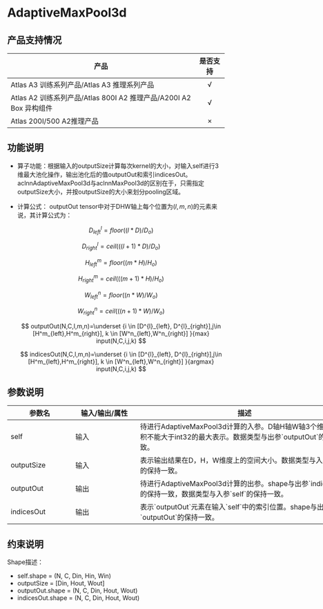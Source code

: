 # AdaptiveMaxPool3d

##  产品支持情况

| 产品 | 是否支持 |
| ---- | :----:|
|Atlas A3 训练系列产品/Atlas A3 推理系列产品|√|
|Atlas A2 训练系列产品/Atlas 800I A2 推理产品/A200I A2 Box 异构组件|√|
|Atlas 200I/500 A2推理产品|×|

## 功能说明

- 算子功能：根据输入的outputSize计算每次kernel的大小，对输入self进行3维最大池化操作，输出池化后的值outputOut和索引indicesOut。aclnnAdaptiveMaxPool3d与aclnnMaxPool3d的区别在于，只需指定outputSize大小，并按outputSize的大小来划分pooling区域。

- 计算公式：
  outputOut tensor中对于DHW轴上每个位置为$(l,m,n)$的元素来说，其计算公式为：
  
  $$
  D^{l}_{left} = floor((l*D)/D_o)
  $$
  
  $$
  D^{l}_{right} = ceil(((l+1)*D)/D_o)
  $$
  
  $$
  H^{m}_{left} = floor((m*H)/H_o)
  $$
  
  $$
  H^{m}_{right} = ceil(((m+1)*H)/H_o)
  $$
  
  $$
  W^{n}_{left} = floor((n*W)/W_o)
  $$
  
  $$
  W^{n}_{right} = ceil(((n+1)*W)/W_o)
  $$
  
  $$
  outputOut(N,C,l,m,n)=\underset {i \in [D^{l}_{left}, D^{l}_{right}],j\in [H^m_{left},H^m_{right}], k \in [W^n_{left},W^n_{right}] }{max} input(N,C,i,j,k)
  $$
  
  $$
  indicesOut(N,C,l,m,n)=\underset {i \in [D^{l}_{left}, D^{l}_{right}],j\in [H^m_{left},H^m_{right}], k \in [W^n_{left},W^n_{right}] }{argmax} input(N,C,i,j,k)
  $$

## 参数说明

<table style="undefined;table-layout: fixed; width: 1250px"><colgroup>
  <col style="width: 150px">
  <col style="width: 150px">
  <col style="width: 500px">
  <col style="width: 250px">
  <col style="width: 200px">
  </colgroup>
  <thead>
    <tr>
      <th>参数名</th>
      <th>输入/输出/属性</th>
      <th>描述</th>
      <th>数据类型</th>
      <th>数据格式</th>
    </tr></thead>
  <tbody>
    <tr>
      <td>self</td>
      <td>输入</td>
      <td>待进行AdaptiveMaxPool3d计算的入参。D轴H轴W轴3个维度的乘积不能大于int32的最大表示。数据类型与出参`outputOut`的保持一致。</td>
      <td>FLOAT、FLOAT16、BFLOAT16</td>
      <td>NCDHW</td>
    </tr>
    <tr>
      <td>outputSize</td>
      <td>输入</td>
      <td>表示输出结果在D，H，W维度上的空间大小。数据类型与入参`self`的保持一致。</td>
      <td>INT32、INT64</td>
      <td>-</td>
    </tr>
    <tr>
      <td>outputOut</td>
      <td>输出</td>
      <td>待进行AdaptiveMaxPool3d计算的出参。shape与出参`indicesOut`的保持一致，数据类型与入参`self`的保持一致。</td>
      <td>FLOAT、FLOAT16、BFLOAT16</td>
      <td>NCDHW</td>
    </tr>
    <tr>
      <td>indicesOut</td>
      <td>输出</td>
      <td>表示`outputOut`元素在输入`self`中的索引位置。shape与出参`outputOut`的保持一致。</td>
      <td>INT32</td>
      <td>NCDHW</td>
    </tr>
  </tbody></table>


## 约束说明
Shape描述：
  - self.shape = (N, C, Din, Hin, Win)
  - outputSize = [Din, Hout, Wout]
  - outputOut.shape = (N, C, Din, Hout, Wout)
  - indicesOut.shape = (N, C, Din, Hout, Wout)


